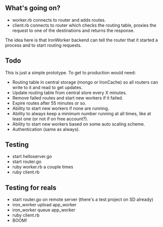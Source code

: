 

## What's going on?

- worker.rb connects to router and adds routes.
- client.rb connects to router which checks the routing table, proxies the request to one of the destinations and returns the response.

The idea here is that IronWorker backend can tell the router that it started a process and to start routing requests.

## Todo

This is just a simple prototype. To get to production would need:

- Routing table in central storage (mongo or IronCache) so all routers can write to it and read to get updates.
- Update routing table from central store every X minutes.
- Remove failed routes and start new workers if it failed.
- Expire routes after 55 minutes or so.
- Ability to start new workers if none are running. 
- Ability to always keep a minimum number running at all times, like at least one (or not if on free account?).
- Ability to start new workers based on some auto scaling scheme. 
- Authentication (same as always).

## Testing

- start helloserver.go
- start router.go
- ruby worker.rb a couple times
- ruby client.rb

## Testing for reals

- start router.go on remote server (there's a test project on SD already)
- iron_worker upload app_worker
- iron_worker queue app_worker
- ruby client.rb
- BOOM!
